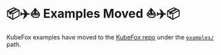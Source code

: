 # 📦✈️⛵ Examples Moved ⛵✈️📦

KubeFox examples have moved to the [KubeFox
repo](https://github.com/xigxog/kubefox) under the
[`examples/`](https://github.com/xigxog/kubefox/tree/main/examples) path.

